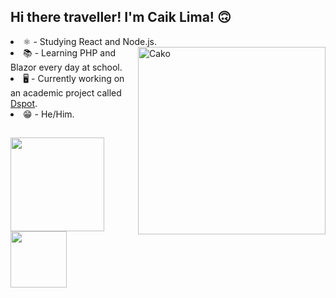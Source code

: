 ## Hi there traveller! I'm Caik Lima! 🙃

  <div>
      <li> ⚛️ - Studying React and Node.js. <img  height="300em" align="right" alt="Cako" src="https://cdn.discordapp.com/attachments/1212942556212764742/1261935090905124864/ae1a3228917786b1c62c8f4ee9a827fe.gif?ex=6694c423&is=669372a3&hm=b8fe3618b54edfde627fb59bd5f2f9b3474b5e558e5109f486addba7ce69c51b&"/></li>
      <li> 📚 - Learning PHP and Blazor every day at school. </li>
      <li> 🖥️ - Currently working on an academic project called <a href="https://github.com/Caik0/Dspot-Project">Dspot</a>.</li>
      <li> 😁 - He/Him.</li>
  </div>

##
<div>
  <img height="150em" src="https://github-readme-stats.vercel.app/api/top-langs/?username=Caik0&layout=compact&theme=cobalt"/>  <img height="90em" align="top" src="https://github-readme-stats.vercel.app/api/pin/?username=Caik0&repo=Dspot-Project&theme=cobalt"/>  
</div>

##

